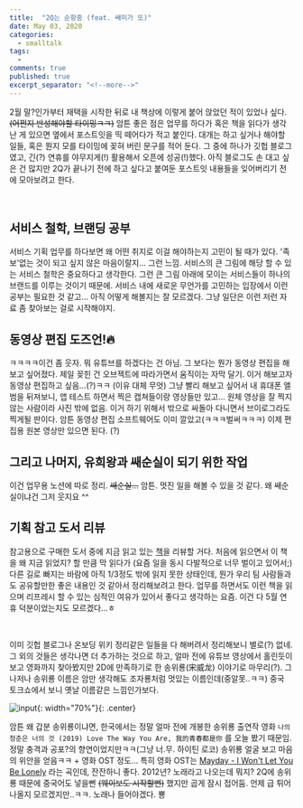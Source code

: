 ```yaml
---
title:  "2Q는 순항중 (feat. 쌔미가 또)"
date: May 03, 2020
categories:
  - smalltalk
tags:
  - 
comments: true
published: true
excerpt_separator: "<!--more-->"
---
```


2월 말?인가부터 재택을 시작한 뒤로 내 책상에 이렇게 붙어 앉았던 적이 있었나 싶다. ~~(어쩐지 반성해야할 타이밍ㅋㅋ)~~ 암튼 좋은 점은 업무를 하다가 혹은 책을 읽다가 생각난 게 있으면 옆에서 포스트잇을 띡 떼어다가 적고 붙인다. 대개는 하고 싶거나 해야할 일들, 혹은 뭔지 모를 타이밍에 꽂혀 버린 문구를 적어 둔다. 그 중에 하나가 깃헙 블로그였고, 긴(?) 연휴를 야무지게(!) 활용해서 오픈에 성공(!)했다. 아직 블로그도 손 대고 싶은 건 많지만 2Q가 끝나기 전에 하고 싶다고 붙여둔 포스트잇 내용들을 잊어버리기 전에 모아보려고 한다. <!--more-->

<br>

## 서비스 철학, 브랜딩 공부
서비스 기획 업무를 하다보면 왜 어떤 취지로 이걸 해야하는지 고민이 될 때가 있다. '족보'없는 것이 되고 싶지 않은 마음이랄지... 그런 느낌. 서비스의 큰 그림에 해당 할 수 있는 서비스 철학은 중요하다고 생각한다. 그런 큰 그림 아래에 모이는 서비스들이 하나의 브랜드를 이루는 것이기 때문에. 서비스 내에 새로운 무언가를 고민하는 입장에서 이런 공부는 필요한 것 같고... 아직 어떻게 해볼지는 잘 모르겠다. 그냥 일단은 이런 저런 자료 좀 찾아보는 걸로 시작해야지.

## 동영상 편집 도즈언!🔥
ㅋㅋㅋㅋ이건 좀 웃자. 뭐 유튜브를 하겠다는 건 아님. 그 보다는 뭔가 동영상 편집을 해보고 싶어졌다. 제일 꽂힌 건 오브젝트에 따라가면서 움직이는 자막 달기. 이거 해보고자 동영상 편집하고 싶음...(?)ㅋㅋ (이유 대체 무엇) 그냥 빨리 해보고 싶어서 내 휴대폰 앨범을 뒤져보니, 앱 테스트 하면서 찍은 캡쳐들이랑 영상들만 있고... 원체 영상을 잘 찍지 않는 사람이라 사진 밖에 없음. 이거 하기 위해서 밖으로 싸돌아 다니면서 브이로그라도 찍게될 판이다. 암튼 동영상 편집 소프트웨어도 이미 깔았고(ㅋㅋㅋ벌써ㅋㅋㅋ) 이제 편집용 원본 영상만 있으면 된다. (?)

## 그리고 나머지, 유희왕과 쌔순실이 되기 위한 작업
이건 업무용 노션에 따로 정리. ~~쌔순실...~~ 암튼. 멋진 일을 해볼 수 있을 것 같다. 왜 쌔순실이냐건 그저 웃지요 ^^

## 기획 참고 도서 리뷰
참고용으로 구매한 도서 중에 지금 읽고 있는 [책](http://www.yes24.com/Product/Goods/89707566 "아이디어 불패의 법칙")을 리뷰할 거다. 처음에 읽으면서 이 책을 왜 지금 읽었지? 할 만큼 막 읽다가 (요즘 일을 동시 다발적으로 너무 벌이고 있어서;) 다른 길로 빠지는 바람에 아직 1/3정도 밖에 읽지 못한 상태인데, 뭔가 우리 팀 사람들과도 공유할만한 좋은 내용인 것 같아서 정리해보려고 한다. 업무를 하면서도 이런 책을 읽으며 리프레시 할 수 있는 심적인 여유가 있어서 좋다고 생각하는 요즘. 이건 다 5월 연휴 덕분이었는지도 모르겠다...ㅎ

<br>

이미 깃헙 블로그나 온보딩 위키 정리같은 일들을 다 해버려서 정리해보니 별로(?) 없네. 그 외의 것들은 생각나면 더 추가하는 것으로 하고, 얼마 전에 유튜브 영상에서 홀린듯이 보고 영화까지 찾아봤지만 2D에 만족하기로 한 송위룡(宋威龙) 이야기로 마무리(?). 그나저나 송위룡 이름은 암만 생각해도 조자룡처럼 멋있는 이름인데(중알못..ㅋㅋ) 중국 토크쇼에서 보니 옛날 이름같은 느낌인가보다. 

![input](https://1.bp.blogspot.com/-E0AFQtHBvmc/XiGR2x1OBlI/AAAAAAAAC2o/X65HSNea6YAJgiQEj7w0aYULcw-fbeA8QCLcBGAsYHQ/s1600/Song%2BWeilong.jpg "Song Weilong"){: width="70%"}{: .center}

암튼 왜 갑분 송위룡이냐면, 한국에서는 정말 얼마 전에 개봉한 송위룡 출연작 영화 `나의 청춘은 너의 것 (2019) Love The Way You Are, 我的青春都是你` 를 오늘 봤기 때문임. 정말 충격과 공포?의 향연이었지만ㅋㅋ(그냥 너.무. 하이틴 로코) 송위룡 얼굴 보고 마음의 위안을 얻음ㅋㅋ + 영화 OST 정도... 특히 영화 OST는 <a href="https://youtu.be/eSHPDIEjgv0" target="_blank">Mayday - I Won't Let You Be Lonely</a> 라는 곡인데, 잔잔하니 좋다. 2012년? 노래라고 나오는데 뭐지? 2Q에 송위룡 때문에 중국어도 넣을뻔 ~~(웨이보도 시작할뻔)~~ 했지만 곱게 잠시 접어둠. 언제 급 튀어나올지 모르겠지만..ㅋㅋ. 노래나 들어야겠다. 뿅
